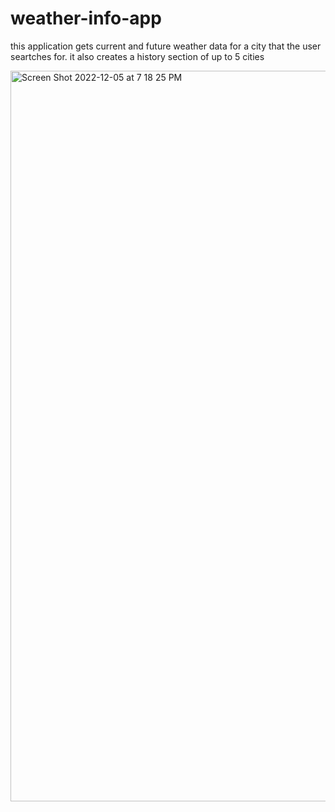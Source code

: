 # weather-info-app
this application gets current and future weather data for a city that the user seartches for.  it also creates a history section of up to 
5 cities

<img width="1169" alt="Screen Shot 2022-12-05 at 7 18 25 PM" src="https://user-images.githubusercontent.com/55592486/205774977-1da13700-8909-4e44-8998-e82cea694d00.png">
